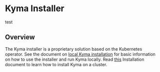 # Kyma Installer
test
## Overview

The Kyma installer is a proprietary solution based on the Kubernetes operator. See the document on [local Kyma installation](../docs/kyma/docs/04-02-local-installation-from-release.md) for basic information on how to use the installer and run Kyma locally. Read [this](../docs/kyma/docs/04-04-gke-installation.md) Installation document to learn how to install Kyma on a cluster.
